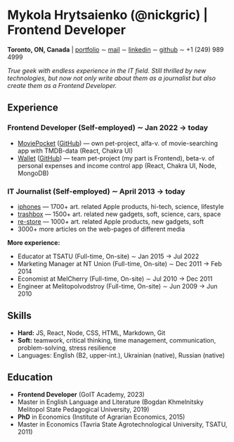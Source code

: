 # Mykola Hrytsaienko (@nickgric) | Frontend Developer
**Toronto, ON, Canada** | [portfolio](https://nickgric.netlify.app/) ∼ [mail](mailto:nickgric@gmail.com) ∼ [linkedin](https://www.linkedin.com/in/nickgric/) ∼ [github](https://github.com/nickgric) ∼ +1 (249) 989 4999

*True geek with endless experience in the IT field. Still thrilled by new technologies, but now not only write about them as a journalist but also create them as a Frontend Developer.*

## Experience

### **Frontend Developer** (Self-employed) ∼ **Jan 2022 → today**
- [MoviePocket](https://moviepocket.netlify.app/) ([GitHub](https://github.com/nickgric/moviepocket)) — own pet-project, alfa-v. of movie-searching app with TMDB-data (React, Chakra UI)
- [Wallet](https://wallet-goit-fsv.netlify.app/) ([GitHub](https://github.com/Sergeyfilatyev/wallet-goit-ui)) — team pet-project (my part is Frontend), beta-v. of personal expenses and income control app (React, Chakra UI, Node, MongoDB)

### **IT Journalist** (Self-employed) ∼ **April 2013 → today**
- [iphones](https://www.iphones.ru/) — 1700+ art. related Apple products, hi-tech, science, lifestyle
- [trashbox](https://trashbox.ru/) — 1500+ art. related new gadgets, soft, science, cars, space
- [re-store](https://re-store.ru/blog/) — 1000+ art. related Apple products, new gadgets, soft
- 3000+ more articles on the web-pages of different media

**More experience:**
- Educator at TSATU (Full-time, On-site) ∼ Jan 2015 → Jul 2022
- Marketing Manager at NT Union (Full-time, On-site) ∼ Dec 2011 → Feb 2014
- Economist at MelCherry (Full-time, On-site) ∼ Jul 2010 → Dec 2011
- Engineer at Melitopolvodstroy (Full-time, On-site) ∼ Jun 2009 → Jun 2010

## Skills

- **Hard:** JS, React, Node, CSS, HTML, Markdown, Git
- **Soft:** teamwork, critical thinking, time management, communication, problem-solving, stress resilience
- Languages: English (B2, upper-int.), Ukrainian (native), Russian (native)

## Education

- **Frontend Developer** (GoIT Academy, 2023)
- Master in English Language and Literature (Bogdan Khmelnitsky Melitopol State Pedagogical University, 2019)
- **PhD** in Economics (Institute of Agrarian Economics, 2015)
- Master in Economics (Tavria State Agrotechnological University, TSATU, 2011)
